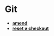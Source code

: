 # Git

* **<a href="./pages/amend/readme.md">amend</a>**
* **<a href="./pages/reset-checkout/readme.md">reset и checkout</a>**

